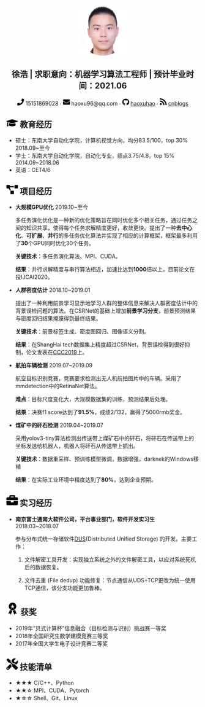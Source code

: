  <center>
     <img src="assets/circle-cropped.png" width="130px">
   <h2>徐浩 | 求职意向：机器学习算法工程师 | 预计毕业时间：2021.06</h2>
     <div>
         <span>
             <img src="assets/phone-solid.svg" width="18px">
             15151869028
         </span>
         ·
         <span>
             <img src="assets/envelope-solid.svg" width="18px">
             haoxu96@qq.com
         </span>
         ·
         <span>
             <img src="assets/github-brands.svg" width="18px">
             <a href="https://github.com/haoxuhao">haoxuhao</a>
         </span>
         ·
         <span>
             <img src="assets/rss-solid.svg" width="18px">
             <a href="https://www.cnblogs.com/walter-xh/"> cnblogs</a>
         </span>
     </div>
 </center>

## <img src="assets/graduation-cap-solid.svg" width="30px"> 教育经历

- 硕士：东南大学自动化学院，计算机视觉方向，均分83.5/100，top 30%                               2018.09~至今
- 学士：东南大学自动化学院，自动化专业，绩点3.75/4.8，top 15%                                        2014.09~2018.06
- 英语：CET4/6 

## <img src="assets/project-diagram-solid.svg" width="30px"> 项目经历

- **大规模GPU优化**                                                                  														     2019.10~至今

  多任务演化优化是一种新的优化策略旨在同时优化多个相关任务，通过任务之间的知识共享，使得每个任务求解精度更好，收敛更快。提出了一种**去中心化**、**可扩展**、**并行**的多任务优化算法并实现了相应的计算框架，框架最多利用了**30**个GPU同时优化30个任务。

  **关键技术**：多任务演化算法、MPI、CUDA。

  **结果**：并行求解精度与串行算法相近，加速比达到**1000**倍以上。目前论文在投IJCAI2020。

- **人群密度估计**                                                                                                                                 2018.10~2019.01

  提出了一种利用前景学习显示地学习人群的整体信息来解决人群密度估计中的背景误检问题的算法。在CSRNet的基础上增加**前景学习分支**，前景预测结果与密度回归结果掩膜得到最终结果。

  **关键技术**：前景标签生成、密度图回归、图像语义分割。

  **结果**：在ShangHai tech数据集上精度超过CSRNet，背景误检得到很好抑制，论文发表在[CCC2019](https://ieeexplore.ieee.org/document/8865761/)上。

- **航拍车辆检测**                                                                                                                                 2019.07~2019.09

  航空目标识别竞赛，竞赛要求检测出无人机航拍图片中的车辆。采用了mmdetection中的RetinaNet算法。

  **难点**：目标尺度变化大，大规模数据集的训练，预测结果后处理。

  **结果**：决赛f1 score达到了**91.5%**，成绩2/132，赢得了5000rmb奖金。

- **煤矿中的矸石检测**                                                                                                                         2019.04~2019.07 

  采用yolov3-tiny算法检测出传送带上煤矿石中的矸石，将矸石在传送带上的坐标发送给机器人，机器人将矸石从传送带上抓出。

  **关键技术**：数据重采样、预训练模型微调，数据增强，darknek的Windows移植
  
  **结果**：在实际工业环境中精度达到了**80%**，达到企业预期。

## <img src="assets/briefcase-solid.svg" width="30px"> 实习经历

- **南京富士通南大软件公司，平台事业部门，软件开发实习生**                                                   2018.03~2018.07

  参与分布式统一存储软件[DUS](https://www.fujitsu.com/cn/group/fnst/solution/#title3)(Distributed Unified Storage) 的开发。主要工作：

  1. 文件解密工具开发：实现独立系统之外的文件解密工具，以应对系统死机后的数据恢复。

  2. 文件去重 (File dedup) 功能修复：节点通信从UDS+TCP更改为统一使用TCP通信，该分支功能更加鲁棒。
  

##  <img src="assets/award.svg" width="32px"> 获奖

- 2019年“贝式计算杯”信息融合（目标检测与识别）挑战赛一等奖
- 2018年全国研究生数学建模竞赛三等奖
- 2017年全国大学生电子设计竞赛二等奖

## <img src="assets/tools-solid.svg" width="30px"> 技能清单

- ★★★ C/C++、Python
- ★★☆ MPI、CUDA、Pytorch
- ★☆☆ Shell、Git、Linux